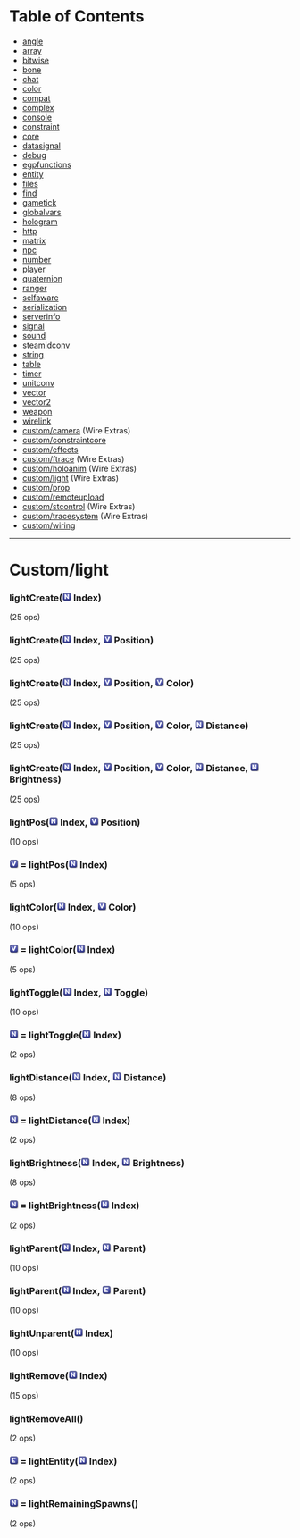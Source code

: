 # Table of Contents

* [angle](e2-docs-angle)
* [array](e2-docs-array)
* [bitwise](e2-docs-bitwise)
* [bone](e2-docs-bone)
* [chat](e2-docs-chat)
* [color](e2-docs-color)
* [compat](e2-docs-compat)
* [complex](e2-docs-complex)
* [console](e2-docs-console)
* [constraint](e2-docs-constraint)
* [core](e2-docs-core)
* [datasignal](e2-docs-datasignal)
* [debug](e2-docs-debug)
* [egpfunctions](e2-docs-egpfunctions)
* [entity](e2-docs-entity)
* [files](e2-docs-files)
* [find](e2-docs-find)
* [gametick](e2-docs-gametick)
* [globalvars](e2-docs-globalvars)
* [hologram](e2-docs-hologram)
* [http](e2-docs-http)
* [matrix](e2-docs-matrix)
* [npc](e2-docs-npc)
* [number](e2-docs-number)
* [player](e2-docs-player)
* [quaternion](e2-docs-quaternion)
* [ranger](e2-docs-ranger)
* [selfaware](e2-docs-selfaware)
* [serialization](e2-docs-serialization)
* [serverinfo](e2-docs-serverinfo)
* [signal](e2-docs-signal)
* [sound](e2-docs-sound)
* [steamidconv](e2-docs-steamidconv)
* [string](e2-docs-string)
* [table](e2-docs-table)
* [timer](e2-docs-timer)
* [unitconv](e2-docs-unitconv)
* [vector](e2-docs-vector)
* [vector2](e2-docs-vector2)
* [weapon](e2-docs-weapon)
* [wirelink](e2-docs-wirelink)
* [custom/camera](e2-docs-custom-camera) (Wire Extras)
* [custom/constraintcore](e2-docs-custom-constraintcore)
* [custom/effects](e2-docs-custom-effects)
* [custom/ftrace](e2-docs-custom-ftrace) (Wire Extras)
* [custom/holoanim](e2-docs-custom-holoanim) (Wire Extras)
* [custom/light](e2-docs-custom-light) (Wire Extras)
* [custom/prop](e2-docs-custom-prop)
* [custom/remoteupload](e2-docs-custom-remoteupload)
* [custom/stcontrol](e2-docs-custom-stcontrol) (Wire Extras)
* [custom/tracesystem](e2-docs-custom-tracesystem) (Wire Extras)
* [custom/wiring](e2-docs-custom-wiring)
***

# Custom/light

### lightCreate(![Number](Type-Number.png "Number") Index)

 (25 ops)

### lightCreate(![Number](Type-Number.png "Number") Index, ![Vector](Type-Vector.png "Vector") Position)

 (25 ops)

### lightCreate(![Number](Type-Number.png "Number") Index, ![Vector](Type-Vector.png "Vector") Position, ![Vector](Type-Vector.png "Vector") Color)

 (25 ops)

### lightCreate(![Number](Type-Number.png "Number") Index, ![Vector](Type-Vector.png "Vector") Position, ![Vector](Type-Vector.png "Vector") Color, ![Number](Type-Number.png "Number") Distance)

 (25 ops)

### lightCreate(![Number](Type-Number.png "Number") Index, ![Vector](Type-Vector.png "Vector") Position, ![Vector](Type-Vector.png "Vector") Color, ![Number](Type-Number.png "Number") Distance, ![Number](Type-Number.png "Number") Brightness)

 (25 ops)

### lightPos(![Number](Type-Number.png "Number") Index, ![Vector](Type-Vector.png "Vector") Position)

 (10 ops)

### ![Vector](Type-Vector.png "Vector") = lightPos(![Number](Type-Number.png "Number") Index)

 (5 ops)

### lightColor(![Number](Type-Number.png "Number") Index, ![Vector](Type-Vector.png "Vector") Color)

 (10 ops)

### ![Vector](Type-Vector.png "Vector") = lightColor(![Number](Type-Number.png "Number") Index)

 (5 ops)

### lightToggle(![Number](Type-Number.png "Number") Index, ![Number](Type-Number.png "Number") Toggle)

 (10 ops)

### ![Number](Type-Number.png "Number") = lightToggle(![Number](Type-Number.png "Number") Index)

 (2 ops)

### lightDistance(![Number](Type-Number.png "Number") Index, ![Number](Type-Number.png "Number") Distance)

 (8 ops)

### ![Number](Type-Number.png "Number") = lightDistance(![Number](Type-Number.png "Number") Index)

 (2 ops)

### lightBrightness(![Number](Type-Number.png "Number") Index, ![Number](Type-Number.png "Number") Brightness)

 (8 ops)

### ![Number](Type-Number.png "Number") = lightBrightness(![Number](Type-Number.png "Number") Index)

 (2 ops)

### lightParent(![Number](Type-Number.png "Number") Index, ![Number](Type-Number.png "Number") Parent)

 (10 ops)

### lightParent(![Number](Type-Number.png "Number") Index, ![Entity](Type-Entity.png "Entity") Parent)

 (10 ops)

### lightUnparent(![Number](Type-Number.png "Number") Index)

 (10 ops)

### lightRemove(![Number](Type-Number.png "Number") Index)

 (15 ops)

### lightRemoveAll()

 (2 ops)

### ![Entity](Type-Entity.png "Entity") = lightEntity(![Number](Type-Number.png "Number") Index)

 (2 ops)

### ![Number](Type-Number.png "Number") = lightRemainingSpawns()

 (2 ops)